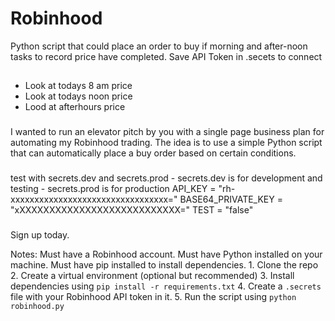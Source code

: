 # Robinhood
Python script that could place an order to buy if morning and after-noon tasks to record price have completed.
Save API Token in .secets to connect

##
 * Look at todays 8 am price
 * Look at todays noon price
 * Lood at afterhours price 

###
I wanted to run an elevator pitch by you with a single page business plan for automating my Robinhood trading. The idea is to use a simple Python script that can automatically place a buy order based on certain conditions.	

###
test with secrets.dev and secrets.prod
	- secrets.dev is for development and testing
	- secrets.prod is for production
	API_KEY = "rh-xxxxxxxxxxxxxxxxxxxxxxxxxxxxxxxxx="
	BASE64_PRIVATE_KEY = "xXXXXXXXXXXXXXXXXXXXXXXXXXXX="
	TEST = "false"


###
Sign up today.

Notes: Must have a Robinhood account.
		Must have Python installed on your machine.
			Must have pip installed to install dependencies.
				1. Clone the repo
				2. Create a virtual environment (optional but recommended)
				3. Install dependencies using `pip install -r requirements.txt`
				4. Create a `.secrets` file with your Robinhood API token in it.
				5. Run the script using `python robinhood.py`
